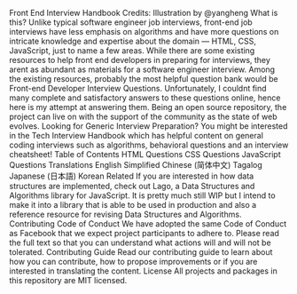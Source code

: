 Front End Interview Handbook Credits: Illustration by @yangheng What is this? Unlike typical software engineer job interviews, front-end job interviews have less emphasis on algorithms and have more questions on intricate knowledge and expertise about the domain — HTML, CSS, JavaScript, just to name a few areas. While there are some existing resources to help front end developers in preparing for interviews, they arent as abundant as materials for a software engineer interview. Among the existing resources, probably the most helpful question bank would be Front-end Developer Interview Questions. Unfortunately, I couldnt find many complete and satisfactory answers to these questions online, hence here is my attempt at answering them. Being an open source repository, the project can live on with the support of the community as the state of web evolves. Looking for Generic Interview Preparation? You might be interested in the Tech Interview Handbook which has helpful content on general coding interviews such as algorithms, behavioral questions and an interview cheatsheet! Table of Contents HTML Questions CSS Questions JavaScript Questions Translations English Simplified Chinese (简体中文) Tagalog Japanese (日本語) Korean Related If you are interested in how data structures are implemented, check out Lago, a Data Structures and Algorithms library for JavaScript. It is pretty much still WIP but I intend to make it into a library that is able to be used in production and also a reference resource for revising Data Structures and Algorithms. Contributing Code of Conduct We have adopted the same Code of Conduct as Facebook that we expect project participants to adhere to. Please read the full text so that you can understand what actions will and will not be tolerated. Contributing Guide Read our contributing guide to learn about how you can contribute, how to propose improvements or if you are interested in translating the content. License All projects and packages in this repository are MIT licensed.